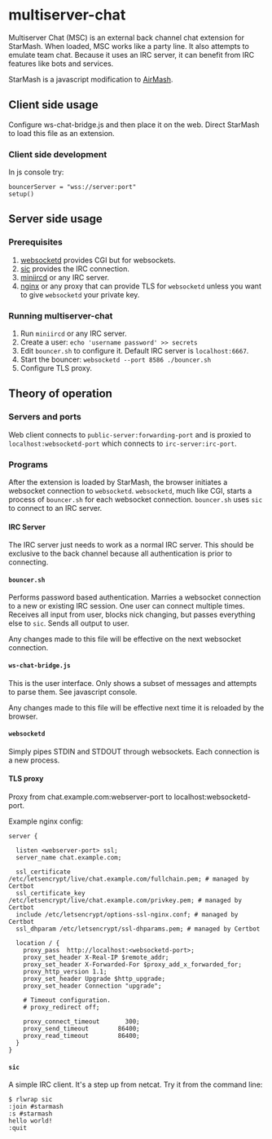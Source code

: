 # multiserver-chat

Multiserver Chat (MSC) is an external back channel chat extension for StarMash.
When loaded, MSC works like a party line.
It also attempts to emulate team chat.
Because it uses an IRC server, it can benefit from IRC features like bots and services.

StarMash is a javascript modification to [AirMash](https://airma.sh).

## Client side usage

Configure ws-chat-bridge.js and then place it on the web.
Direct StarMash to load this file as an extension.

### Client side development

In js console try:

    bouncerServer = "wss://server:port"
    setup()

## Server side usage

### Prerequisites

1. [websocketd](http://websocketd.com/) provides CGI but for websockets.
2. [sic](https://tools.suckless.org/sic/) provides the IRC connection.
3. [miniircd](https://github.com/jrosdahl/miniircd) or any IRC server.
4. [nginx](https://www.nginx.com/) or any proxy that can provide TLS for `websocketd` unless you want to give `websocketd` your private key.

### Running multiserver-chat

1. Run `miniircd` or any IRC server.
2. Create a user: `echo 'username password' >> secrets`
3. Edit `bouncer.sh` to configure it. Default IRC server is `localhost:6667`.
3. Start the bouncer: `websocketd --port 8586 ./bouncer.sh`
4. Configure TLS proxy.

## Theory of operation

### Servers and ports

Web client connects to `public-server:forwarding-port` and is proxied to `localhost:websocketd-port` which connects to `irc-server:irc-port`.

### Programs

After the extension is loaded by StarMash, the browser initiates a websocket connection to `websocketd`.
`websocketd`, much like CGI, starts a process of `bouncer.sh` for each websocket connection.
`bouncer.sh` uses `sic` to connect to an IRC server.

#### IRC Server

The IRC server just needs to work as a normal IRC server.
This should be exclusive to the back channel because all authentication is prior to connecting.

#### `bouncer.sh`

Performs password based authentication.
Marries a websocket connection to a new or existing IRC session.
One user can connect multiple times.
Receives all input from user, blocks nick changing, but passes everything else to `sic`.
Sends all output to user.

Any changes made to this file will be effective on the next websocket connection.

#### `ws-chat-bridge.js`

This is the user interface. Only shows a subset of messages and attempts to parse them. See javascript console.

Any changes made to this file will be effective next time it is reloaded by the browser.

#### `websocketd`

Simply pipes STDIN and STDOUT through websockets.
Each connection is a new process.

#### TLS proxy

Proxy from chat.example.com:webserver-port to localhost:websocketd-port.

Example nginx config:

````
server {

  listen <webserver-port> ssl;
  server_name chat.example.com;

  ssl_certificate /etc/letsencrypt/live/chat.example.com/fullchain.pem; # managed by Certbot
  ssl_certificate_key /etc/letsencrypt/live/chat.example.com/privkey.pem; # managed by Certbot
  include /etc/letsencrypt/options-ssl-nginx.conf; # managed by Certbot
  ssl_dhparam /etc/letsencrypt/ssl-dhparams.pem; # managed by Certbot

  location / {
    proxy_pass  http://localhost:<websocketd-port>;
    proxy_set_header X-Real-IP $remote_addr;
    proxy_set_header X-Forwarded-For $proxy_add_x_forwarded_for;
    proxy_http_version 1.1;
    proxy_set_header Upgrade $http_upgrade;
    proxy_set_header Connection "upgrade";

    # Timeout configuration.
    # proxy_redirect off;

    proxy_connect_timeout       300;
    proxy_send_timeout        86400;
    proxy_read_timeout        86400;
  }
}
````

#### `sic`

A simple IRC client. It's a step up from netcat. Try it from the command line:

````
$ rlwrap sic
:join #starmash
:s #starmash
hello world!
:quit
````

